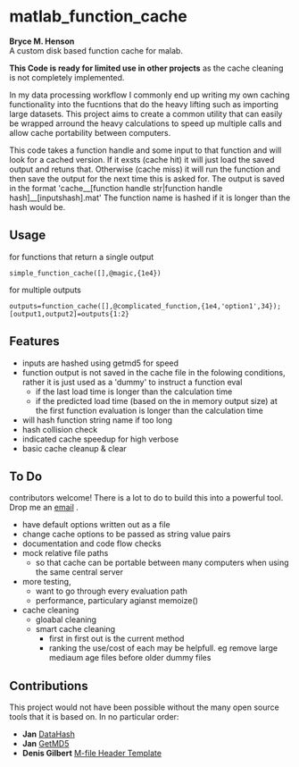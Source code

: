# matlab_function_cache
**Bryce M. Henson**   
A custom disk based function cache for malab.

**This Code is ready for limited use in other projects** as the cache cleaning is not completely implemented.

In my data processing workflow I commonly end up writing my own caching functionality into the fucntions that do the heavy lifting such as importing large datasets. This project aims to create a common utility that can easily be wrapped arround the heavy calculations to speed up multiple calls and allow cache portability between computers.

This code takes a function handle and some input to that function and will look for a cached version. If it exsts (cache hit) it will just load the  saved output and retuns that. Otherwise (cache miss) it will run the function and then save the output for the next time this is asked for. 
The output is saved in the format  'cache__[function handle str|function handle hash]__[inputshash].mat' The function name is hashed if it is longer than the hash would be.

## Usage
for functions that return a single output
```
simple_function_cache([],@magic,{1e4})
```
for multiple outputs
```
outputs=function_cache([],@complicated_function,{1e4,'option1',34});
[output1,output2]=outputs{1:2}
```

## Features
- inputs are hashed using getmd5 for speed
- function output is not saved in the cache file in the folowing conditions, rather it is just used as a 'dummy' to instruct a function eval
  - if the last load time is longer than the calculation time
  - if the predicted load time (based on the in memory output size) at the first function evaluation is longer than the calculation time
- will hash function string name if too long  
- hash collision check
- indicated cache speedup for high verbose
- basic cache cleanup & clear

## To Do
contributors welcome! There is a lot to do to build this into a powerful tool. Drop me an [email](mailto:bryce.m.henson+github.matlab_function_cache@gmail.com?subject=I%20would%20Like%20to%20Contribute[github][matlab_function_cache])
.
- have default options written out as a file
- change cache options to be passed as string value pairs
- documentation and code flow checks
- mock relative file paths
  - so that cache can be portable between many computers when using the same central server
- more testing, 
  - want to go through every evaluation path
  - performance, particulary agianst memoize()
- cache cleaning
  - gloabal cleaning
  - smart cache cleaning
    - first in first out is the current method
    - ranking the use/cost of each may be helpfull. eg remove large mediaum age files before older dummy files

## Contributions  
This project would not have been possible without the many open source tools that it is based on. In no particular order: 
- **Jan** [DataHash](https://au.mathworks.com/matlabcentral/fileexchange/31272-datahash?focused=8037540&tab=function)
- **Jan** [GetMD5](https://au.mathworks.com/matlabcentral/fileexchange/25921-getmd5)
- **Denis Gilbert**    [M-file Header Template](https://au.mathworks.com/matlabcentral/fileexchange/4908-m-file-header-template)
